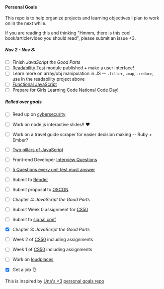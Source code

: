 #### Personal Goals

This repo is to help organize projects and learning objectives I plan to work on in the next while.

If you are reading this and thinking "Hmmm, there is this cool book/article/video you should read", please submit an issue <3. 

##### Nov 2 - Nov 8:
- [ ] Finish _JavaScript the Good Parts_
- [ ] [Readability Test](https://github.com/lrlna/readability-test) module published + make a user interface!
- [ ] Learn more on array/obj manipulation in JS -- `.filter`, `.map`, `.reduce`; use in the readability project above
- [ ] [Functional JavaScript](http://almostobsolete.net/talks/functionaljs/#1)
- [ ] Prepare for Girls Learning Code National Code Day! 

##### Rolled over goals 

- [ ] Read up on [cybersecurity](https://tech.safehubcollective.org/cybersecurity/)
- [ ] Work on node.js interactive slides!! :heart:
- [ ] Work on a travel guide scraper for easier decision making -- Ruby + Ember?
- [ ] [Two pillars of JavaScript](https://medium.com/javascript-scene/the-two-pillars-of-javascript-ee6f3281e7f3#.dbqp8hi8m)
- [ ] Front-end Developer [Interview Questions](https://github.com/h5bp/Front-end-Developer-Interview-Questions)
- [ ] [5 Questions every unit test must answer](https://medium.com/javascript-scene/what-every-unit-test-needs-f6cd34d9836d#.l3fulg470)
- [ ] Submit to [Render](https://docs.google.com/forms/d/1dcDOEjlDpwmWs9GnzbBSGtQ2hKuHQ0SV08dhavL5bPw/viewform)
- [ ] Submit proposal to [OSCON](http://conferences.oreilly.com/oscon/open-source/public/cfp/423)
- [ ] Chapter 4: _JavaScript the Good Parts_
- [ ] Submit Week 0 assignment for [CS50](https://courses.edx.org/courses/HarvardX/CS50x3/2015/info)
- [ ] Submit to [signal conf](https://www.twilio.com/signal/call-for-presenters)
- [x] Chapter 3: _JavaScript the Good Parts_
- [ ] Week 2 of [CS50](https://courses.edx.org/courses/HarvardX/CS50x3/2015/info) including assignments
- [ ] Week 1 of [CS50](https://courses.edx.org/courses/HarvardX/CS50x3/2015/info) including assignments
- [ ] Work on [loudplaces](https://github.com/soundboards/loudplaces)
- [x] Get a job :ok_hand:


This is inspired by [Una's <3](https://twitter.com/Una) [personal goals repo](https://github.com/una/personal-goals)

